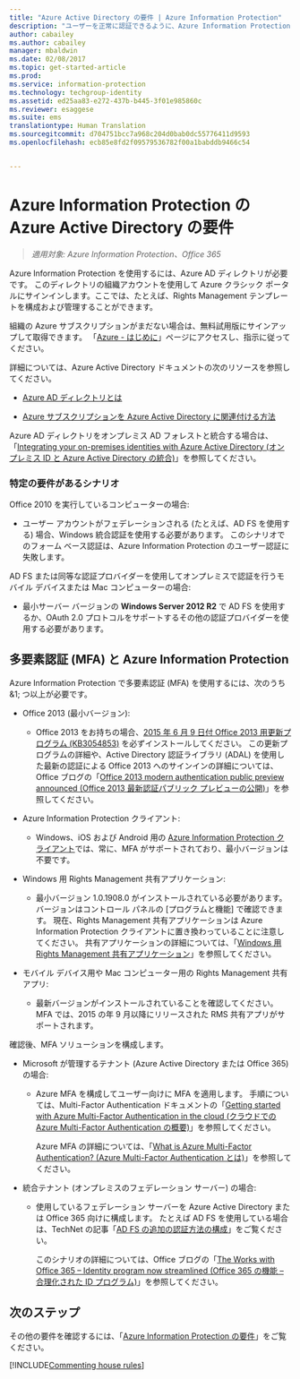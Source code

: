 ```yaml
---
title: "Azure Active Directory の要件 | Azure Information Protection"
description: "ユーザーを正常に認証できるように、Azure Information Protection を使用するための Azure AD の要件を特定します。"
author: cabailey
ms.author: cabailey
manager: mbaldwin
ms.date: 02/08/2017
ms.topic: get-started-article
ms.prod: 
ms.service: information-protection
ms.technology: techgroup-identity
ms.assetid: ed25aa83-e272-437b-b445-3f01e985860c
ms.reviewer: esaggese
ms.suite: ems
translationtype: Human Translation
ms.sourcegitcommit: d704751bcc7a968c204d0bab0dc55776411d9593
ms.openlocfilehash: ecb85e8fd2f09579536782f00a1babddb9466c54


---
```


# <a name="azure-active-directory-requirements-for-azure-information-protection"></a>Azure Information Protection の Azure Active Directory の要件

>*適用対象: Azure Information Protection、Office 365*

Azure Information Protection を使用するには、Azure AD ディレクトリが必要です。 このディレクトリの組織アカウントを使用して Azure クラシック ポータルにサインインします。ここでは、たとえば、Rights Management テンプレートを構成および管理することができます。

組織の Azure サブスクリプションがまだない場合は、無料試用版にサインアップして取得できます。 「[Azure - はじめに](https://account.windowsazure.com/organization)」ページにアクセスし、指示に従ってください。

詳細については、Azure Active Directory ドキュメントの次のリソースを参照してください。

-   [Azure AD ディレクトリとは](/active-directory/active-directory-whatis)

-   [Azure サブスクリプションを Azure Active Directory に関連付ける方法](/active-directory/active-directory-how-subscriptions-associated-directory)

Azure AD ディレクトリをオンプレミス AD フォレストと統合する場合は、「[Integrating your on-premises identities with Azure Active Directory (オンプレミス ID と Azure Active Directory の統合)](/active-directory/active-directory-aadconnect)」を参照してください。

### <a name="scenarios-that-have-specific-requirements"></a>特定の要件があるシナリオ 

Office 2010 を実行しているコンピューターの場合: 

- ユーザー アカウントがフェデレーションされる (たとえば、AD FS を使用する) 場合、Windows 統合認証を使用する必要があります。 このシナリオでのフォーム ベース認証は、Azure Information Protection のユーザー認証に失敗します。

AD FS または同等な認証プロバイダーを使用してオンプレミスで認証を行うモバイル デバイスまたは Mac コンピューターの場合:

- 最小サーバー バージョンの **Windows Server 2012 R2** で AD FS を使用するか、OAuth 2.0 プロトコルをサポートするその他の認証プロバイダーを使用する必要があります。

## <a name="multi-factor-authentication-mfa-and-azure-information-protection"></a>多要素認証 (MFA) と Azure Information Protection
Azure Information Protection で多要素認証 (MFA) を使用するには、次のうち&1; つ以上が必要です。

-   Office 2013 (最小バージョン):

    -   Office 2013 をお持ちの場合、[2015 年 6 月 9 日付 Office 2013 用更新プログラム (KB3054853)](https://support.microsoft.com/kb/3054853) を必ずインストールしてください。 この更新プログラムの詳細や、Active Directory 認証ライブラリ (ADAL) を使用した最新の認証による Office 2013 へのサインインの詳細については、Office ブログの「[Office 2013 modern authentication public preview announced (Office 2013 最新認証パブリック プレビューの公開)](https://blogs.office.com/2015/03/23/office-2013-modern-authentication-public-preview-announced/)」を参照してください。

- Azure Information Protection クライアント:

    - Windows、iOS および Android 用の [Azure Information Protection クライアント](../rms-client/aip-client.md)では、常に、MFA がサポートされており、最小バージョンは不要です。 

-   Windows 用 Rights Management 共有アプリケーション:

    -   最小バージョン 1.0.1908.0 がインストールされている必要があります。バージョンはコントロール パネルの [プログラムと機能] で確認できます。 現在、Rights Management 共有アプリケーションは Azure Information Protection クライアントに置き換わっていることに注意してください。 共有アプリケーションの詳細については、「[Windows 用 Rights Management 共有アプリケーション](../rms-client/sharing-app-windows.md)」を参照してください。

-   モバイル デバイス用や Mac コンピューター用の Rights Management 共有アプリ:

    -   最新バージョンがインストールされていることを確認してください。 MFA では、2015 の年 9 月以降にリリースされた RMS 共有アプリがサポートされます。

確認後、MFA ソリューションを構成します。

-   Microsoft が管理するテナント (Azure Active Directory または Office 365) の場合:

    -   Azure MFA を構成してユーザー向けに MFA を適用します。 手順については、Multi-Factor Authentication ドキュメントの「[Getting started with Azure Multi-Factor Authentication in the cloud (クラウドでの Azure Multi-Factor Authentication の概要)](/multi-factor-authentication/multi-factor-authentication-get-started-cloud)」を参照してください。

        Azure MFA の詳細については、「[What is Azure Multi-Factor Authentication? (Azure Multi-Factor Authentication とは)](/multi-factor-authentication/multi-factor-authentication)」を参照してください。

-   統合テナント (オンプレミスのフェデレーション サーバー) の場合:

    -   使用しているフェデレーション サーバーを Azure Active Directory または Office 365 向けに構成します。 たとえば AD FS を使用している場合は、TechNet の記事「[AD FS の追加の認証方法の構成](https://technet.microsoft.com/library/dn758113.aspx)」をご覧ください。

        このシナリオの詳細については、Office ブログの「[The Works with Office 365 – Identity program now streamlined (Office 365 の機能 – 合理化された ID プログラム)](https://blogs.office.com/2014/01/30/the-works-with-office-365-identity-program-now-streamlined/)」を参照してください。

## <a name="next-steps"></a>次のステップ
その他の要件を確認するには、「[Azure Information Protection の要件](requirements-azure-rms.md)」をご覧ください。

[!INCLUDE[Commenting house rules](../includes/houserules.md)]



<!--HONumber=Feb17_HO2-->


